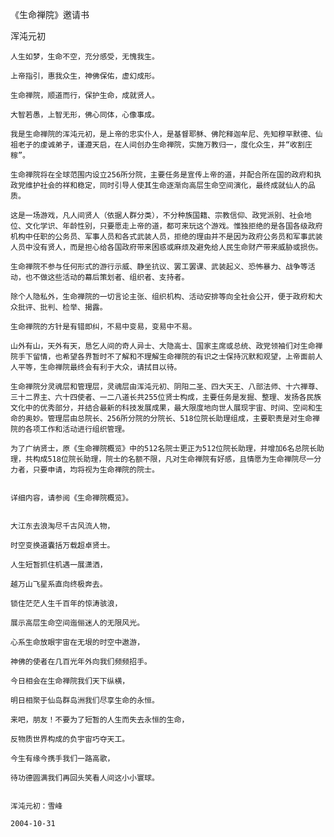 《生命禅院》邀请书

浑沌元初


    人生如梦，生命不空，充分感受，无愧我生。

    上帝指引，惠我众生，神佛保佑，虚幻成形。

    生命禅院，顺道而行，保护生命，成就贤人。

    大智若愚，上智无形，佛心同体，心像事成。

    我是生命禅院的浑沌元初，是上帝的忠实仆人，是基督耶稣、佛陀释迦牟尼、先知穆罕默德、仙祖老子的虔诚弟子，谨遵天启，在人间创办生命禅院，实施万教归一，度化众生，并“收割庄稼”。

    生命禅院将在全球范围内设立256所分院，主要任务是宣传上帝的道，并配合所在国的政府和执政党维护社会的祥和稳定，同时引导人使其生命逐渐向高层生命空间演化，最终成就仙人的品质。

    这是一场游戏，凡人间贤人（依据人群分类），不分种族国籍、宗教信仰、政党派别、社会地位、文化学识、年龄性别，只要愿走上帝的道，都可来玩这个游戏。惟独拒绝的是各国各级政府机构中任职的公务员、军事人员和各式武装人员，拒绝的理由并不是因为政府公务员和军事武装人员中没有贤人，而是担心给各国政府带来困惑或麻烦及避免给人民生命财产带来威胁或损伤。

    生命禅院不参与任何形式的游行示威、静坐抗议、罢工罢课、武装起义、恐怖暴力、战争等活动，也不做这些活动的幕后策划者、组织者、支持者。

    除个人隐私外，生命禅院的一切言论主张、组织机构、活动安排等向全社会公开，便于政府和大众批评、批判、检举、揭露。

    生命禅院的方针是有错即纠，不易中变易，变易中不易。

    山外有山，天外有天，恳乞人间的奇人异士、大隐高士、国家主席或总统、政党领袖们对生命禅院手下留情，也希望各界暂时不了解和不理解生命禅院的有识之士保持沉默和观望，上帝面前人人平等，生命禅院最终会有利于大众，请拭目以待。

    生命禅院分灵魂层和管理层，灵魂层由浑沌元初、阴阳二圣、四大天王、八部法师、十六禅尊、三十二界主、六十四使者、一二八道长共255位贤士构成，主要任务是发掘、整理、发扬各民族文化中的优秀部分，并结合最新的科技发展成果，最大限度地向世人展现宇宙、时间、空间和生命的奥妙。管理层由总院长、256所分院的分院长、518位院长助理组成，主要职责是对生命禅院的各项工作和活动进行组织管理。

    为了广纳贤士，原《生命禅院概览》中的512名院士更正为512位院长助理，并增加6名总院长助理，共构成518位院长助理，院士的名额不限，凡对生命禅院有好感，且情愿为生命禅院尽一分力者，只要申请，均将视为生命禅院的院士。


    详细内容，请参阅《生命禅院概览》。


    大江东去浪淘尽千古风流人物，

    时空变换道囊括万载超卓贤士。

    人生短暂抓住机遇一展潇洒，

    越万山飞星系直向终极奔去。

    锁住茫茫人生千百年的惊涛骇浪，

    展示高层生命空间迤俪迷人的无限风光。

    心系生命放眼宇宙在无垠的时空中遨游，

    神佛的使者在几百光年外向我们频频招手。

    今日相会在生命禅院我们天下纵横，

    明日相聚于仙岛群岛洲我们尽享生命的永恒。

    来吧，朋友！不要为了短暂的人生而失去永恒的生命，

    反物质世界构成的负宇宙巧夺天工。

    今生有缘今携手我们一路高歌，

    待功德圆满我们再回头笑看人间这小小寰球。


    浑沌元初：雪峰

    2004-10-31



